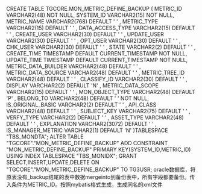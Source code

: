 CREATE TABLE TGCORE.MON_METRIC_DEFINE_BACKUP (
	METRIC_ID VARCHAR2(48) NOT NULL,
	SYSTEM_ID VARCHAR2(15) NOT NULL,
	METRIC_NAME VARCHAR2(768) DEFAULT ' ' ,
	METRIC_TYPE VARCHAR2(15) DEFAULT ' ' ,
	DATA_ACCESS_TYPE VARCHAR2(15) DEFAULT ' ' ,
	CREATE_USER VARCHAR2(30) DEFAULT ' ' ,
	UPDATE_USER VARCHAR2(30) DEFAULT ' ' ,
	OPT_USER VARCHAR2(30) DEFAULT ' ' ,
	CHK_USER VARCHAR2(30) DEFAULT ' ' ,
	STATE VARCHAR2(2) DEFAULT ' ' ,
	CREATE_TIME TIMESTAMP DEFAULT CURRENT_TIMESTAMP  NOT NULL,
	UPDATE_TIME TIMESTAMP DEFAULT CURRENT_TIMESTAMP  NOT NULL,
	METRIC_DATA_BUILDER VARCHAR2(48) DEFAULT ' ' ,
	METRIC_DATA_SOURCE VARCHAR2(48) DEFAULT ' ' ,
	METRIC_TREE_ID VARCHAR2(48) DEFAULT ' ' ,
	CLASSIFY_ID VARCHAR2(30) DEFAULT ' ' ,
	DISPLAY VARCHAR2(2) DEFAULT 'N' ,
	METRIC_DATA_SCOPE VARCHAR2(15) DEFAULT ' ' ,
	MON_OBJECT_TYPE VARCHAR2(48) DEFAULT 'P' ,
	BELONG_TO VARCHAR2(48) DEFAULT ' '  NOT NULL,
	IS_ORIGINAL_BASIC VARCHAR2(2) DEFAULT ' ' ,
	API_CLASS VARCHAR2(48) DEFAULT ' ' ,
	SUBJECT_KEY VARCHAR2(75) DEFAULT ' ' ,
	VERFY_TYPE VARCHAR2(2) DEFAULT ' ' ,
	ASSET_TYPE VARCHAR2(48) DEFAULT ' ' ,
	EXPLANATION VARCHAR2(3072) DEFAULT ' ' ,
	IS_MANAGER_METRIC VARCHAR2(1) DEFAULT 'N' 
)TABLESPACE "TBS_MONDTA";
ALTER TABLE "TGCORE"."MON_METRIC_DEFINE_BACKUP" ADD CONSTRAINT "MON_METRIC_DEFINE_BACKUP" PRIMARY KEY(SYSTEM_ID,METRIC_ID) USING INDEX TABLESPACE "TBS_MONIDX";
GRANT SELECT,INSERT,UPDATE,DELETE ON "TGCORE"."MON_METRIC_DEFINE_BACKUP" TO TG3USR;
oracle数据库，将原表没有_backup结尾的表中数据mergeinto到备份表中，所有字段都要备份。传入条件为METRIC_ID。按照mybatis格式生成，生成同名的xml文件